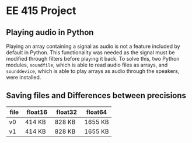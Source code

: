 # EE 415 Project

## Playing audio in Python

Playing an array containing a signal as audio is not a feature included by default in Python. This functionality was needed as the signal must be modified through filters before playing it back. To solve this, two Python modules, `soundfile`, which is able to read audio files as arrays, and `sounddevice`, which is able to play arrays as audio through the speakers, were installed.

## Saving files and Differences between precisions

| file | float16 | float32 | float64 |
|------|---------|---------|---------|
| v0   | 414 KB  | 828 KB  | 1655 KB |
| v1   | 414 KB  | 828 KB  | 1655 KB |